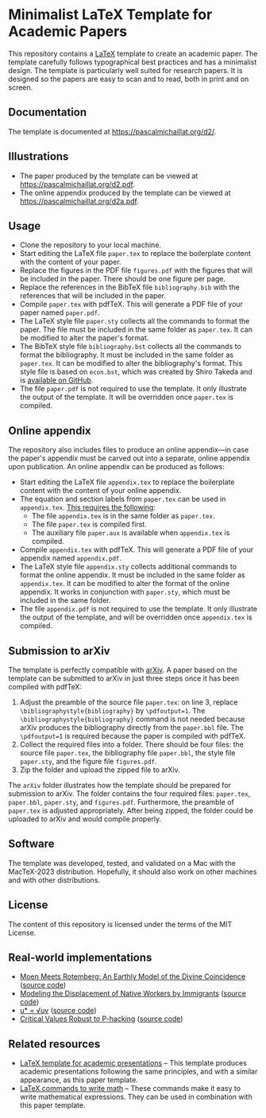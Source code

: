 # Minimalist LaTeX Template for Academic Papers

This repository contains a [LaTeX](https://github.com/latex3/latex2e) template to create an academic paper. The template carefully follows typographical best practices and has a minimalist design. The template is particularly well suited for research papers. It is designed so the papers are easy to scan and to read, both in print and on screen. 

## Documentation

The template is documented at https://pascalmichaillat.org/d2/.

## Illustrations

+ The paper produced by the template can be viewed at https://pascalmichaillat.org/d2.pdf.
+ The online appendix produced by the template can be viewed at https://pascalmichaillat.org/d2a.pdf.

## Usage

+ Clone the repository to your local machine.
+ Start editing the LaTeX file `paper.tex` to replace the boilerplate content with the content of your paper. 
+ Replace the figures in the PDF file `figures.pdf` with the figures that will be included in the paper. There should be one figure per page.
+ Replace the references in the BibTeX file `bibliography.bib` with the references that will be included in the paper.
+ Compile `paper.tex` with pdfTeX. This will generate a PDF file of your paper named `paper.pdf`.
+ The LaTeX style file `paper.sty` collects all the commands to format the paper. The file must be included in the same folder as `paper.tex`. It can be modified to alter the paper's format.
+ The BibTeX style file `bibliography.bst` collects all the commands to format the bibliography. It must be included in the same folder as `paper.tex`. It can be modified to alter the bibliography's format. This style file is based on `econ.bst`, which was created by Shiro Takeda and is [available on GitHub](https://github.com/ShiroTakeda/econ-bst).
+ The file `paper.pdf` is not required to use the template. It only illustrate the output of the template. It will be overridden once `paper.tex` is compiled.

## Online appendix

The repository also includes files to produce an online appendix—in case the paper's appendix must be carved out into a separate, online appendix upon publication. An online appendix can be produced as follows:

+ Start editing the LaTeX file `appendix.tex` to replace the boilerplate content with the content of your online appendix. 
+ The equation and section labels from `paper.tex` can be used in `appendix.tex`. [This requires the following](https://www.ctan.org/pkg/xr):
	+ The file `appendix.tex` is in the same folder as `paper.tex`.
	+ The file `paper.tex` is compiled first.
	+ The auxiliary file `paper.aux` is available when `appendix.tex` is compiled.
+ Compile `appendix.tex` with pdfTeX. This will generate a PDF file of your appendix named `appendix.pdf`.
+ The LaTeX style file `appendix.sty` collects additional commands to format the online appendix. It must be included in the same folder as `appendix.tex`. It can be modified to alter the format of the online appendix. It works in conjunction with `paper.sty`, which must be included in the same folder. 
+ The file `appendix.pdf` is not required to use the template. It only illustrate the output of the template, and will be overridden once `appendix.tex` is compiled.

## Submission to arXiv

The template is perfectly compatible with [arXiv](https://arxiv.org/). A paper based on the template can be submitted to arXiv in just three steps once it has been compiled with pdfTeX:

1. Adjust the preamble of the source file `paper.tex`: on line 3, replace `\bibliographystyle{bibliography}` by `\pdfoutput=1`. The `\bibliographystyle{bibliography}` command is not needed because arXiv produces the bibliography directly from the `paper.bbl` file. The `\pdfoutput=1` is required because the paper is compiled with pdfTeX.
2. Collect the required files into a folder. There should be four files: the source file `paper.tex`, the bibliography file `paper.bbl`, the style file `paper.sty`, and the figure file `figures.pdf`. 
3. Zip the folder and upload the zipped file to arXiv.

The `arXiv` folder illustrates how the template should be prepared for submission to arXiv. The folder contains the four required files: `paper.tex`, `paper.bbl`, `paper.sty`, and `figures.pdf`. Furthermore, the preamble of `paper.tex` is adjusted appropriately. After being zipped, the folder could be uploaded to arXiv and would compile properly.

## Software

The template was developed, tested, and validated on a Mac with the MacTeX-2023 distribution. Hopefully, it should also work on other machines and with other distributions.

## License

The content of this repository is licensed under the terms of the MIT License.

## Real-world implementations

+ [Moen Meets Rotemberg: An Earthly Model of the Divine Coincidence](https://arxiv.org/pdf/2401.12475v1.pdf) ([source code](https://arxiv.org/e-print/2401.12475v1))
+ [Modeling the Displacement of Native Workers by Immigrants](https://arxiv.org/pdf/2303.13319v2.pdf) ([source code](https://arxiv.org/e-print/2303.13319v2))
+ [u* = √uv](https://arxiv.org/pdf/2206.13012v1.pdf) ([source code](https://arxiv.org/e-print/2206.13012v1))
+ [Critical Values Robust to P-hacking](https://arxiv.org/pdf/2005.04141v7.pdf) ([source code](https://arxiv.org/e-print/2005.04141v7))

## Related resources

+ [LaTeX template for academic presentations](https://github.com/pmichaillat/latex-presentation) – This template produces academic presentations following the same principles, and with a similar appearance, as this paper template. 
+ [LaTeX commands to write math](https://github.com/pmichaillat/latex-math) – These commands make it easy to write mathematical expressions. They can be used in combination with this paper template.